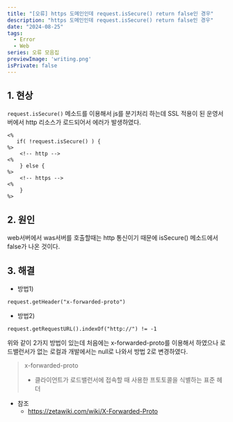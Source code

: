 ```yaml
---
title: "[오류] https 도메인인데 request.isSecure() return false인 경우"
description: "https 도메인인데 request.isSecure() return false인 경우"
date: "2024-08-25"
tags:
  - Error
  - Web
series: 오류 모음집
previewImage: 'writing.png'
isPrivate: false
---
```


## 1. 현상 
`request.isSecure()` 메소드를 이용해서 js를 분기처리 하는데 SSL 적용이 된 운영서버에서 http 리소스가 로드되어서 에러가 발생하였다.
```
<%
   if( !request.isSecure() ) {
%>
	<!-- http -->
<%
    } else {
%>
	<!-- https -->
<%
    }
%>
```

## 2. 원인
web서버에서 was서버를 호출할때는 http 통신이기 때문에 isSecure() 메소드에서 false가 나온 것이다.

## 3. 해결
+ 방법1) 
```
request.getHeader("x-forwarded-proto")
```
+ 방법2) 
```
request.getRequestURL().indexOf("http://") != -1
```
위와 같이 2가지 방법이 있는데 처음에는 x-forwarded-proto를 이용해서 하였으나 로드밸런서가 없는 로컬과 개발에서는 null로 나와서 방법 2로 변경하였다.

> x-forwarded-proto 
> + 클라이언트가 로드밸런서에 접속할 때 사용한 프토토콜을 식별하는 표준 헤더

+ 참조
    + https://zetawiki.com/wiki/X-Forwarded-Proto
